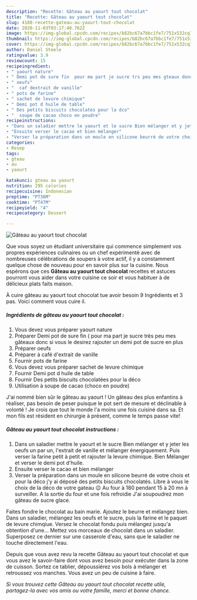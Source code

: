 ```yaml
---
description: "Recette: Gâteau au yaourt tout chocolat"
title: "Recette: Gâteau au yaourt tout chocolat"
slug: 4108-recette-gateau-au-yaourt-tout-chocolat
date: 2020-11-03T03:17:40.762Z
image: https://img-global.cpcdn.com/recipes/b82bc67a7bbc1fe7/751x532cq70/gateau-au-yaourt-tout-chocolat-photo-principale-de-la-recette.jpg
thumbnail: https://img-global.cpcdn.com/recipes/b82bc67a7bbc1fe7/751x532cq70/gateau-au-yaourt-tout-chocolat-photo-principale-de-la-recette.jpg
cover: https://img-global.cpcdn.com/recipes/b82bc67a7bbc1fe7/751x532cq70/gateau-au-yaourt-tout-chocolat-photo-principale-de-la-recette.jpg
author: Daniel Steele
ratingvalue: 3.9
reviewcount: 15
recipeingredient:
- " yaourt nature"
- " Demi pot de sure fin  pour ma part je sucre trs peu mes gteaux donc si vous le desirez rajouter un demi pot de sucre en plus"
- " oeufs"
- "  caf dextrait de vanille"
- " pots de farine"
- " sachet de levure chimique"
- " Demi pot d huile de table"
- " Des petits biscuits chocolates pour la dco"
- "  soupe de cacao choco en poudre"
recipeinstructions:
- "Dans un saladier mettre le yaourt et le sucre Bien mélanger et y jeter les oeufs un par un, l&#39;extrait de vanille et mélanger énergiquement. Puis verser la farine petit à petit et rajouter la levure chimique. Bien Mélanger et verser le demi pot d&#39;huile."
- "Ensuite verser le cacao et bien mélanger"
- "Verser la préparation dans un moule en silicone beurré de votre choix et pour la déco j&#39;y ai déposé des petits biscuits chocolatés. Libre à vous le choix de la déco de votre gateau 😉 Au four à 180 pendant 15 à 20 mn à surveiller. A la sortie du four et une fois refroidie J&#39;ai soupoudrez mon gâteau de sucre glace."
categories:
- Resep
tags:
- gteau
- au
- yaourt

katakunci: gteau au yaourt 
nutrition: 295 calories
recipecuisine: Indonesian
preptime: "PT36M"
cooktime: "PT47M"
recipeyield: "4"
recipecategory: Dessert

---
```



![Gâteau au yaourt tout chocolat](https://img-global.cpcdn.com/recipes/b82bc67a7bbc1fe7/751x532cq70/gateau-au-yaourt-tout-chocolat-photo-principale-de-la-recette.jpg)

Que vous soyez un étudiant universitaire qui commence simplement vos propres expériences culinaires ou un chef expérimenté avec de nombreuses célébrations de soupers à votre actif, il y a constamment quelque chose de nouveau pour en savoir plus sur la cuisine. Nous espérons que ces <strong> Gâteau au yaourt tout chocolat </strong> recettes et astuces pourront vous aider dans votre cuisine ce soir et vous habituer à de délicieux plats faits maison.

<!--inarticleads1-->

À cuire gâteau au yaourt tout chocolat tue avoir besoin 9 Ingrédients et 3 pas. Voici comment vous cuire il.

##### Ingrédients de gâteau au yaourt tout chocolat :

1. Vous devez vous préparer  yaourt nature
1. Préparer  Demi pot de sure fin ( pour ma part je sucre très peu mes gâteaux donc si vous le desirez rajouter un demi pot de sucre en plus
1. Préparer  oeufs
1. Préparer  à café d&#39;extrait de vanille
1. Fournir  pots de farine
1. Vous devez vous préparer  sachet de levure chimique
1. Fournir  Demi pot d huile de table
1. Fournir  Des petits biscuits chocolatées pour la déco
1. Utilisation  à soupe de cacao (choco en poudre)


J&#39;ai nommé bien sûr le gâteau au yaourt ! Un gâteau des plus enfantins à réaliser, pas besoin de peser puisque le pot sert de mesure et déclinable à volonté ! Je crois que tout le monde l&#39;a moins une fois cuisiné dans sa. Et mon fils est résident en chirurgie à présent, comme le temps passe vite! 

<!--inarticleads2-->

##### Gâteau au yaourt tout chocolat instructions :

1. Dans un saladier mettre le yaourt et le sucre Bien mélanger et y jeter les oeufs un par un, l&#39;extrait de vanille et mélanger énergiquement. Puis verser la farine petit à petit et rajouter la levure chimique. Bien Mélanger et verser le demi pot d&#39;huile.
1. Ensuite verser le cacao et bien mélanger
1. Verser la préparation dans un moule en silicone beurré de votre choix et pour la déco j&#39;y ai déposé des petits biscuits chocolatés. Libre à vous le choix de la déco de votre gateau 😉 Au four à 180 pendant 15 à 20 mn à surveiller. A la sortie du four et une fois refroidie J&#39;ai soupoudrez mon gâteau de sucre glace.


Faites fondre le chocolat au bain marie. Ajoutez le beurre et mélangez bien. Dans un saladier, mélangez les oeufs et le sucre, puis la farine et le paquet de levure chimqiue. Versez le chocolat fondu puis mélangez jusqu&#39;a obtention d&#39;une… Mettez vos morceaux de chocolat dans un saladier. Superposez ce dernier sur une casserole d&#39;eau, sans que le saladier ne touche directement l&#39;eau. 

<!--inarticleads1-->

<p>
Depuis que vous avez revu la recette Gâteau au yaourt tout chocolat et que vous avez le savoir-faire dont vous avez besoin pour exécuter dans la zone de cuisson. Sortez ce tablier, dépoussiérez vos bols à mélanger et retroussez vos manches. Vous avez un peu de cuisine à faire.
</p>

<p>
<i>Si vous trouvez cette Gâteau au yaourt tout chocolat recette utile, partagez-la avec vos amis ou votre famille, merci et bonne chance.</i>
</p>
